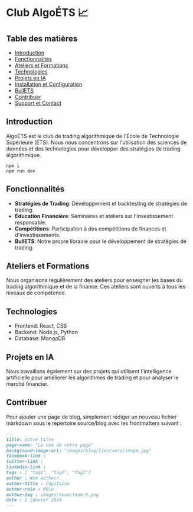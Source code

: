 # Club AlgoÉTS 📈

## Table des matières

- [Introduction](#introduction)
- [Fonctionnalités](#fonctionnalités)
- [Ateliers et Formations](#ateliers-et-formations)
- [Technologies](#technologies)
- [Projets en IA](#projets-en-ia)
- [Installation et Configuration](#installation-et-configuration)
- [BullETS](#bullets)
- [Contribuer](#contribuer)
- [Support et Contact](#support-et-contact)

## Introduction

AlgoÉTS est le club de trading algorithmique de l'École de Technologie Supérieure (ÉTS). Nous nous concentrons sur l'utilisation des sciences de données et des technologies pour développer des stratégies de trading algorithmique.

```
npm i
npm run dev
```


## Fonctionnalités

- **Stratégies de Trading**: Développement et backtesting de stratégies de trading.
- **Éducation Financière**: Séminaires et ateliers sur l'investissement responsable.
- **Compétitions**: Participation à des compétitions de finances et d'investissements.
- **BullETS**: Notre propre librairie pour le développement de stratégies de trading.

## Ateliers et Formations

Nous organisons régulièrement des ateliers pour enseigner les bases du trading algorithmique et de la finance. Ces ateliers sont ouverts à tous les niveaux de compétence.

## Technologies

- Frontend: React, CSS
- Backend: Node.js, Python
- Database: MongoDB

## Projets en IA

Nous travaillons également sur des projets qui utilisent l'intelligence artificielle pour améliorer les algorithmes de trading et pour analyser le marché financier.

## Contribuer

Pour ajouter 
une page de blog, simplement rédiger un nouveau fichier markdown sous le repertoire source/blog avec les frontmatters suivant :

```md
---
title: Votre titre
page-name: "Le nom de votre page"
background-image-url: "images/blog/lien/vers/image.jpg"
facebook-link :
twitter-link : 
linkedin-link : 
tags : [ "tag1", "tag2", "tag3"]
author : Nom autheur
author-title : Capitaine
author-role : Rôle
author-img : images/team/team-X.png
date : 1 janvier 2024
---
```
